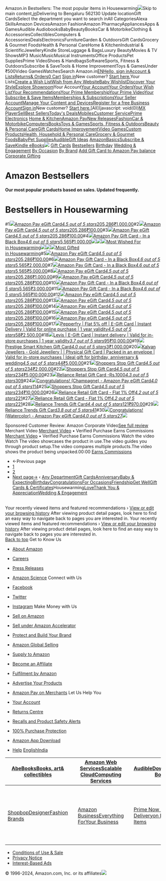 Amazon.in Bestsellers: The most popular items in Housewarming![](https://m.media-amazon.com/images/G/31/gno/sprites/nav-sprite-global-1x-reorg-privacy._CB541718031_.png)Skip to main content[.in](/ref=nav_logo)Delivering to Bengaluru 562130  Update locationGift CardsSelect the department you want to search inAll CategoriesAlexa SkillsAmazon DevicesAmazon FashionAmazon PharmacyAppliancesApps & GamesAudible AudiobooksBabyBeautyBooksCar & MotorbikeClothing & AccessoriesCollectiblesComputers & AccessoriesDealsElectronicsFurnitureGarden & OutdoorsGift CardsGrocery & Gourmet FoodsHealth & Personal CareHome & KitchenIndustrial & ScientificJewelleryKindle StoreLuggage & BagsLuxury BeautyMovies & TV ShowsMP3 MusicMusicMusical InstrumentsOffice ProductsPet SuppliesPrime VideoShoes & HandbagsSoftwareSports, Fitness & OutdoorsSubscribe & SaveTools & Home ImprovementToys & GamesUnder ₹500Video GamesWatchesSearch Amazon.in[EN](/customer-preferences/edit?ie=UTF8&preferencesReturnUrl=%2Fgp%2Fbestsellers%2Fgift-cards%2F92070982031%2Fref%3Dzg_bs_nav_gift-cards_1&ref_=topnav_lang)[Hello, sign inAccount & Lists](https://www.amazon.in/ap/signin?openid.pape.max_auth_age=0&openid.return_to=https%3A%2F%2Fwww.amazon.in%2Fgp%2Fbestsellers%2Fgift-cards%2F92070982031%2Fref%3Dnav_ya_signin&openid.identity=http%3A%2F%2Fspecs.openid.net%2Fauth%2F2.0%2Fidentifier_select&openid.assoc_handle=inflex&openid.mode=checkid_setup&openid.claimed_id=http%3A%2F%2Fspecs.openid.net%2Fauth%2F2.0%2Fidentifier_select&openid.ns=http%3A%2F%2Fspecs.openid.net%2Fauth%2F2.0)[Returns& Orders](/gp/css/order-history?ref_=nav_orders_first)[0 Cart](/gp/cart/view.html?ref_=nav_cart) [Sign in](https://www.amazon.in/ap/signin?openid.pape.max_auth_age=0&openid.return_to=https%3A%2F%2Fwww.amazon.in%2Fgp%2Fbestsellers%2Fgift-cards%2F92070982031%2Fref%3Dnav_signin&openid.identity=http%3A%2F%2Fspecs.openid.net%2Fauth%2F2.0%2Fidentifier_select&openid.assoc_handle=inflex&openid.mode=checkid_setup&openid.claimed_id=http%3A%2F%2Fspecs.openid.net%2Fauth%2F2.0%2Fidentifier_select&openid.ns=http%3A%2F%2Fspecs.openid.net%2Fauth%2F2.0)New customer? [Start here.](https://www.amazon.in/ap/register?openid.pape.max_auth_age=0&openid.return_to=https%3A%2F%2Fwww.amazon.in%2Fgp%2Fbestsellers%2Fgift-cards%2F92070982031%2Fref%3Dzg_bs_nav_gift-cards_1%2F%3Fie%3DUTF8%26ref_%3Dnav_newcust&openid.identity=http%3A%2F%2Fspecs.openid.net%2Fauth%2F2.0%2Fidentifier_select&openid.assoc_handle=inflex&openid.mode=checkid_setup&openid.claimed_id=http%3A%2F%2Fspecs.openid.net%2Fauth%2F2.0%2Fidentifier_select&openid.ns=http%3A%2F%2Fspecs.openid.net%2Fauth%2F2.0)Your Lists[Create a Wish List](/hz/wishlist/ls?triggerElementID=createList&ref_=nav_ListFlyout_navFlyout_createList_lv_redirect)[Wish from Any Website](/wishlist/universal?ref_=nav_ListFlyout_gno_listpop_uwl)[Baby Wishlist](/baby-reg/homepage?ref_=nav_ListFlyout_gno_listpop_br)[Discover Your Style](/discover/?ref_=nav_ListFlyout_sbl)[Explore Showroom](/showroom?ref_=nav_ListFlyout_srm_your_desk_wl_in)Your Account[Your Account](/gp/css/homepage.html?ref_=nav_AccountFlyout_ya)[Your Orders](/gp/css/order-history?ref_=nav_AccountFlyout_orders)[Your Wish List](/hz/wishlist/ls?requiresSignIn=1&ref_=nav_AccountFlyout_wl)[Your Recommendations](/gp/yourstore?ref_=nav_AccountFlyout_recs)[Your Prime Membership](/gp/primecentral?ref_=nav_AccountFlyout_prime)[Your Prime Video](/gp/redirect.html?location=https%3A%2F%2Fwww.primevideo.com%2F%3Fref_%3D_apv&source=nav_linktree&token=13D4F90D28CD96790B94E6091246BB1B2AE9FA05)[Your Subscribe & Save Items](/auto-deliveries?ref_=nav_AccountFlyout_sns)[Memberships & Subscriptions](/hz5/yourmembershipsandsubscriptions?ref_=nav_AccountFlyout_digital_subscriptions)[Your Seller Account](/b/?node=2838698031&ld=AZINSOAYAFlyout&ref_=nav_AccountFlyout_sell)[Manage Your Content and Devices](/hz/mycd/myx?pageType=content&ref_=nav_AccountFlyout_myk)[Register for a free Business Account](https://www.amazon.in/business/register/org/landing?ref_=nav_ya_flyout_b2b_reg_bottom_create)[Sign in](https://www.amazon.in/ap/signin?openid.pape.max_auth_age=0&openid.return_to=https%3A%2F%2Fwww.amazon.in%2Fgp%2Fbestsellers%2Fgift-cards%2F92070982031%2Fref%3Dnav_custrec_signin&openid.identity=http%3A%2F%2Fspecs.openid.net%2Fauth%2F2.0%2Fidentifier_select&openid.assoc_handle=inflex&openid.mode=checkid_setup&openid.claimed_id=http%3A%2F%2Fspecs.openid.net%2Fauth%2F2.0%2Fidentifier_select&openid.ns=http%3A%2F%2Fspecs.openid.net%2Fauth%2F2.0)New customer? [Start here.](https://www.amazon.in/ap/register?openid.pape.max_auth_age=0&openid.return_to=https%3A%2F%2Fwww.amazon.in%2Fgp%2Fbestsellers%2Fgift-cards%2F92070982031%2Fref%3Dzg_bs_nav_gift-cards_1%2F%3Fie%3DUTF8%26ref_%3Dnav_custrec_newcust&openid.identity=http%3A%2F%2Fspecs.openid.net%2Fauth%2F2.0%2Fidentifier_select&openid.assoc_handle=inflex&openid.mode=checkid_setup&openid.claimed_id=http%3A%2F%2Fspecs.openid.net%2Fauth%2F2.0%2Fidentifier_select&openid.ns=http%3A%2F%2Fspecs.openid.net%2Fauth%2F2.0)[All](javascript: void(0))[MX Player](/minitv?ref_=nav_avod_desktop_topnav)[Sell](/b/32702023031?node=32702023031&ld=AZINSOANavDesktop_T3&ref_=nav_cs_sell_T3)[Best Sellers](/gp/bestsellers/?ref_=nav_cs_bestsellers)[Today's Deals](/deals?ref_=nav_cs_gb)[Mobiles](/mobile-phones/b/?ie=UTF8&node=1389401031&ref_=nav_cs_mobiles)[Customer Service](/gp/help/customer/display.html?nodeId=200507590&ref_=nav_cs_help)[Prime](/prime?ref_=nav_cs_primelink_nonmember) [Electronics](/electronics/b/?ie=UTF8&node=976419031&ref_=nav_cs_electronics) [Home & Kitchen](/Home-Kitchen/b/?ie=UTF8&node=976442031&ref_=nav_cs_home)[Amazon Pay](/gp/sva/dashboard?ref_=nav_cs_apay)[New Releases](/gp/new-releases/?ref_=nav_cs_newreleases)[Fashion](/gp/browse.html?node=6648217031&ref_=nav_cs_fashion)[Car & Motorbike](/Car-Motorbike-Store/b/?ie=UTF8&node=4772060031&ref_=nav_cs_automotive)[Computers](/computers-and-accessories/b/?ie=UTF8&node=976392031&ref_=nav_cs_pc)[Books](/Books/b/?ie=UTF8&node=976389031&ref_=nav_cs_books)[Toys & Games](/Toys-Games/b/?ie=UTF8&node=1350380031&ref_=nav_cs_toys)[Sports, Fitness & Outdoors](/Sports/b/?ie=UTF8&node=1984443031&ref_=nav_cs_sports)[Beauty & Personal Care](/beauty/b/?ie=UTF8&node=1355016031&ref_=nav_cs_beauty)[Gift Cards](/gift-card-store/b/?ie=UTF8&node=3704982031&ref_=nav_cs_gc)[Home Improvement](/Home-Improvement/b/?ie=UTF8&node=4286640031&ref_=nav_cs_hi)[Video Games](/video-games/b/?ie=UTF8&node=976460031&ref_=nav_cs_video_games)[Custom Products](/Amazon-Custom/b/?ie=UTF8&node=32615889031&ref_=nav_cs_custom)[Health, Household & Personal Care](/health-and-personal-care/b/?ie=UTF8&node=1350384031&ref_=nav_cs_hpc)[Grocery & Gourmet Foods](/Gourmet-Specialty-Foods/b/?ie=UTF8&node=2454178031&ref_=nav_cs_grocery)[Baby](/Baby/b/?ie=UTF8&node=1571274031&ref_=nav_cs_baby)[Pet Supplies](/Pet-Supplies/b/?ie=UTF8&node=2454181031&ref_=nav_cs_pets)[Audible](/Audible-Books-and-Originals/b/?ie=UTF8&node=17941593031&ref_=nav_cs_audible)[Gift Ideas](/gcx/-/gfhz/?ref_=nav_cs_giftfinder) [AmazonBasics](/b/?node=6637738031&ref_=nav_cs_amazonbasics)[Subscribe & Save](/auto-deliveries/landing?ref_=nav_cs_sns)[Kindle eBooks](/Kindle-eBooks/b/?ie=UTF8&node=1634753031&ref_=nav_cs_kindle_books)[![](https://m.media-amazon.com/images/G/31/AmazonVideo/2021/X-site/SingleTitle/DEC2024/BeastGamesS1/400x39-SWM-NP._CB538020858_.jpg)](/gp/video/ssoredirect/?ie=UTF8&pvp=%2F%3Fref_%3Ddvm_crs_in_s_gw_swm_dk_np_beastgme&ref_=nav_swm_dvm_crs_in_s_gw_swm_dk_np_beastgme&pf_rd_p=f15865ac-581e-4a3c-8def-4eeb135a8249&pf_rd_s=nav-sitewide-msg&pf_rd_t=4201&pf_rd_i=navbar-4201&pf_rd_m=A21TJRUUN4KGV&pf_rd_r=W41K049CVGVV9CYX8EKS) [Gift Cards](/gift-card-store/b/?ie=UTF8&node=3704982031&ref_=topnav_storetab_gc_subnav_mainstore)  [Bestsellers](/gp/bestsellers/gift-cards/?ie=UTF8&ref_=sv_gc_subnav_mainstore_1)  [Birthday](/Birthday--Gift-Cards/b/?ie=UTF8&node=4489193031&ref_=sv_gc_subnav_mainstore_2)  [Wedding & Engagement](/Wedding-Engagement-Gift-Cards/b/?ie=UTF8&node=4489235031&ref_=sv_gc_subnav_mainstore_3)  [By Occasion](/Gift-Cards-Vouchers-All-Occasions/b/?ie=UTF8&node=4489188031&ref_=sv_gc_subnav_mainstore_4)  [By Brand](/b/?ie=UTF8&node=6681889031&ref_=sv_gc_subnav_mainstore_5)  [Add Gift Card to Amazon Pay balance](/gp/css/gc/payment/?ie=UTF8&ref_=sv_gc_subnav_mainstore_6)  [Corporate Gifting](/Business-Gift-Cards-Vouchers/b/?ie=UTF8&node=5620879031&ref_=sv_gc_subnav_mainstore_7) 

Amazon Bestsellers
==================

#### Our most popular products based on sales. Updated frequently.

Bestsellers in Housewarming
===========================

#1[![](https://images-eu.ssl-images-amazon.com/images/I/41bP33iBpIL._AC_UL600_SR600,400_.jpg)](/Amazon-Grey-mail-Gift-Card/dp/B018TV9HIM/ref=zg_bs_g_92070982031_d_sccl_1/259-8524107-9250760?psc=1)[Amazon Pay eGift Card](/Amazon-Grey-mail-Gift-Card/dp/B018TV9HIM/ref=zg_bs_g_92070982031_d_sccl_1/259-8524107-9250760?psc=1)[*4.5 out of 5 stars*205,286](/product-reviews/B018TV9HIM/ref=zg_bs_g_92070982031_d_sccl_1_cr/259-8524107-9250760)[₹1,000.00](/Amazon-Grey-mail-Gift-Card/dp/B018TV9HIM/ref=zg_bs_g_92070982031_d_sccl_1/259-8524107-9250760?psc=1)#2[![](https://images-eu.ssl-images-amazon.com/images/I/41deWoUZvLL._AC_UL300_SR300,200_.jpg)](/Congratulations-mail-Amazon-Gift-Card/dp/B00JURCVA6/ref=zg_bs_g_92070982031_d_sccl_2/259-8524107-9250760?psc=1)[Amazon Pay eGift Card](/Congratulations-mail-Amazon-Gift-Card/dp/B00JURCVA6/ref=zg_bs_g_92070982031_d_sccl_2/259-8524107-9250760?psc=1)[*4.5 out of 5 stars*205,286](/product-reviews/B00JURCVA6/ref=zg_bs_g_92070982031_d_sccl_2_cr/259-8524107-9250760)[₹100.00](/Congratulations-mail-Amazon-Gift-Card/dp/B00JURCVA6/ref=zg_bs_g_92070982031_d_sccl_2/259-8524107-9250760?psc=1)#3[![](https://images-eu.ssl-images-amazon.com/images/I/51j9e3QNH6L._AC_UL600_SR600,400_.jpg)](/gift-all-Human-Gift-mail/dp/B018TV9GHY/ref=zg_bs_g_92070982031_d_sccl_3/259-8524107-9250760?psc=1)[Amazon Pay eGift Card](/gift-all-Human-Gift-mail/dp/B018TV9GHY/ref=zg_bs_g_92070982031_d_sccl_3/259-8524107-9250760?psc=1)[*4.5 out of 5 stars*205,286](/product-reviews/B018TV9GHY/ref=zg_bs_g_92070982031_d_sccl_3_cr/259-8524107-9250760)[₹100.00](/gift-all-Human-Gift-mail/dp/B018TV9GHY/ref=zg_bs_g_92070982031_d_sccl_3/259-8524107-9250760?psc=1)#4[![](https://images-eu.ssl-images-amazon.com/images/I/91HRn2DK7CL._AC_UL600_SR600,400_.jpg)](/Amazon-Pay-Black-Gift-Card/dp/B00PQ6Z02G/ref=zg_bs_g_92070982031_d_sccl_4/259-8524107-9250760?psc=1)[Amazon Pay Gift Card - In a Black Box](/Amazon-Pay-Black-Gift-Card/dp/B00PQ6Z02G/ref=zg_bs_g_92070982031_d_sccl_4/259-8524107-9250760?psc=1)[*4.6 out of 5 stars*5,565](/product-reviews/B00PQ6Z02G/ref=zg_bs_g_92070982031_d_sccl_4_cr/259-8524107-9250760)[₹1,000.00](/Amazon-Pay-Black-Gift-Card/dp/B00PQ6Z02G/ref=zg_bs_g_92070982031_d_sccl_4/259-8524107-9250760?psc=1)[![](https://m.media-amazon.com/images/I/41p3m8HWRnL.jpg)![](https://m.media-amazon.com/images/I/41p3m8HWRnL.jpg)![](https://m.media-amazon.com/images/I/41p3m8HWRnL.jpg)Most Wished For  
in Housewarming](/gp/most-wished-for/gift-cards/92070982031/ref=zg_bs_tab_t_gift-cards_mw)[![](https://m.media-amazon.com/images/I/41p3m8HWRnL.jpg)![](https://m.media-amazon.com/images/I/41p3m8HWRnL.jpg)![](https://m.media-amazon.com/images/I/41p3m8HWRnL.jpg)Most Gifted  
in Housewarming](/gp/most-gifted/gift-cards/92070982031/ref=zg_bs_tab_t_gift-cards_mg)#5[![](https://images-eu.ssl-images-amazon.com/images/I/51kcKpO0EtL._AC_UL300_SR300,200_.jpg)](/Congratulations-New-House-mail-Amazon/dp/B00JV2LYLM/ref=zg_bs_g_92070982031_d_sccl_5/259-8524107-9250760?psc=1)[Amazon Pay eGift Card](/Congratulations-New-House-mail-Amazon/dp/B00JV2LYLM/ref=zg_bs_g_92070982031_d_sccl_5/259-8524107-9250760?psc=1)[*4.5 out of 5 stars*205,286](/product-reviews/B00JV2LYLM/ref=zg_bs_g_92070982031_d_sccl_5_cr/259-8524107-9250760)[₹100.00](/Congratulations-New-House-mail-Amazon/dp/B00JV2LYLM/ref=zg_bs_g_92070982031_d_sccl_5/259-8524107-9250760?psc=1)#6[![](https://images-eu.ssl-images-amazon.com/images/I/91HRn2DK7CL._AC_UL600_SR600,400_.jpg)](/Amazon-Pay-Black-Gift-Card/dp/B00PQ6ZEC2/ref=zg_bs_g_92070982031_d_sccl_6/259-8524107-9250760?psc=1)[Amazon Pay Gift Card - In a Black Box](/Amazon-Pay-Black-Gift-Card/dp/B00PQ6ZEC2/ref=zg_bs_g_92070982031_d_sccl_6/259-8524107-9250760?psc=1)[*4.6 out of 5 stars*5,565](/product-reviews/B00PQ6ZEC2/ref=zg_bs_g_92070982031_d_sccl_6_cr/259-8524107-9250760)[₹2,000.00](/Amazon-Pay-Black-Gift-Card/dp/B00PQ6ZEC2/ref=zg_bs_g_92070982031_d_sccl_6/259-8524107-9250760?psc=1)#7[![](https://images-eu.ssl-images-amazon.com/images/I/91HRn2DK7CL._AC_UL600_SR600,400_.jpg)](/Amazon-Pay-Black-Gift-Card/dp/B00PQ6ZVMU/ref=zg_bs_g_92070982031_d_sccl_7/259-8524107-9250760?psc=1)[Amazon Pay Gift Card - In a Black Box](/Amazon-Pay-Black-Gift-Card/dp/B00PQ6ZVMU/ref=zg_bs_g_92070982031_d_sccl_7/259-8524107-9250760?psc=1)[*4.6 out of 5 stars*5,565](/product-reviews/B00PQ6ZVMU/ref=zg_bs_g_92070982031_d_sccl_7_cr/259-8524107-9250760)[₹5,000.00](/Amazon-Pay-Black-Gift-Card/dp/B00PQ6ZVMU/ref=zg_bs_g_92070982031_d_sccl_7/259-8524107-9250760?psc=1)#8[![](https://images-eu.ssl-images-amazon.com/images/I/414yy3pYP1L._AC_UL600_SR600,400_.jpg)](/Amazon-Orange-mail-Gift-Card/dp/B018TV95KW/ref=zg_bs_g_92070982031_d_sccl_8/259-8524107-9250760?psc=1)[Amazon Pay eGift Card](/Amazon-Orange-mail-Gift-Card/dp/B018TV95KW/ref=zg_bs_g_92070982031_d_sccl_8/259-8524107-9250760?psc=1)[*4.5 out of 5 stars*205,286](/product-reviews/B018TV95KW/ref=zg_bs_g_92070982031_d_sccl_8_cr/259-8524107-9250760)[₹1,000.00](/Amazon-Orange-mail-Gift-Card/dp/B018TV95KW/ref=zg_bs_g_92070982031_d_sccl_8/259-8524107-9250760?psc=1)#9[![](https://images-eu.ssl-images-amazon.com/images/I/41tCpGeyKLL._AC_UL300_SR300,200_.jpg)](/Click-Gift-mail-Amazon-Card/dp/B00K7YPQVC/ref=zg_bs_g_92070982031_d_sccl_9/259-8524107-9250760?psc=1)[Amazon Pay eGift Card](/Click-Gift-mail-Amazon-Card/dp/B00K7YPQVC/ref=zg_bs_g_92070982031_d_sccl_9/259-8524107-9250760?psc=1)[*4.5 out of 5 stars*205,286](/product-reviews/B00K7YPQVC/ref=zg_bs_g_92070982031_d_sccl_9_cr/259-8524107-9250760)[₹100.00](/Click-Gift-mail-Amazon-Card/dp/B00K7YPQVC/ref=zg_bs_g_92070982031_d_sccl_9/259-8524107-9250760?psc=1)#10[![](https://images-eu.ssl-images-amazon.com/images/I/91HRn2DK7CL._AC_UL600_SR600,400_.jpg)](/Amazon-Pay-Black-Gift-Card/dp/B00PQ6ZMGK/ref=zg_bs_g_92070982031_d_sccl_10/259-8524107-9250760?psc=1)[Amazon Pay Gift Card - In a Black Box](/Amazon-Pay-Black-Gift-Card/dp/B00PQ6ZMGK/ref=zg_bs_g_92070982031_d_sccl_10/259-8524107-9250760?psc=1)[*4.6 out of 5 stars*5,565](/product-reviews/B00PQ6ZMGK/ref=zg_bs_g_92070982031_d_sccl_10_cr/259-8524107-9250760)[₹3,000.00](/Amazon-Pay-Black-Gift-Card/dp/B00PQ6ZMGK/ref=zg_bs_g_92070982031_d_sccl_10/259-8524107-9250760?psc=1)#11[![](https://images-eu.ssl-images-amazon.com/images/I/91HRn2DK7CL._AC_UL600_SR600,400_.jpg)](/Amazon-Pay-Black-Gift-Card/dp/B00PQ70336/ref=zg_bs_g_92070982031_d_sccl_11/259-8524107-9250760?psc=1)[Amazon Pay Gift Card - In a Black Box](/Amazon-Pay-Black-Gift-Card/dp/B00PQ70336/ref=zg_bs_g_92070982031_d_sccl_11/259-8524107-9250760?psc=1)[*4.6 out of 5 stars*5,565](/product-reviews/B00PQ70336/ref=zg_bs_g_92070982031_d_sccl_11_cr/259-8524107-9250760)[₹10,000.00](/Amazon-Pay-Black-Gift-Card/dp/B00PQ70336/ref=zg_bs_g_92070982031_d_sccl_11/259-8524107-9250760?psc=1)#12[![](https://images-eu.ssl-images-amazon.com/images/I/61CBASQEBdL._AC_UL300_SR300,200_.jpg)](/Congratulations-Housewarming-mail-Amazon-Gift/dp/B00JURDNT4/ref=zg_bs_g_92070982031_d_sccl_12/259-8524107-9250760?psc=1)[Amazon Pay eGift Card](/Congratulations-Housewarming-mail-Amazon-Gift/dp/B00JURDNT4/ref=zg_bs_g_92070982031_d_sccl_12/259-8524107-9250760?psc=1)[*4.5 out of 5 stars*205,286](/product-reviews/B00JURDNT4/ref=zg_bs_g_92070982031_d_sccl_12_cr/259-8524107-9250760)[₹100.00](/Congratulations-Housewarming-mail-Amazon-Gift/dp/B00JURDNT4/ref=zg_bs_g_92070982031_d_sccl_12/259-8524107-9250760?psc=1)#13[![](https://images-eu.ssl-images-amazon.com/images/I/51hV3+XiwyL._AC_UL300_SR300,200_.jpg)](/Housewarming-Blessings-mail-Amazon-Gift/dp/B00K722MG6/ref=zg_bs_g_92070982031_d_sccl_13/259-8524107-9250760?psc=1)[Amazon Pay eGift Card](/Housewarming-Blessings-mail-Amazon-Gift/dp/B00K722MG6/ref=zg_bs_g_92070982031_d_sccl_13/259-8524107-9250760?psc=1)[*4.5 out of 5 stars*205,286](/product-reviews/B00K722MG6/ref=zg_bs_g_92070982031_d_sccl_13_cr/259-8524107-9250760)[₹100.00](/Housewarming-Blessings-mail-Amazon-Gift/dp/B00K722MG6/ref=zg_bs_g_92070982031_d_sccl_13/259-8524107-9250760?psc=1)#14[![](https://images-eu.ssl-images-amazon.com/images/I/41FU3mLbJ6L._AC_UL300_SR300,200_.jpg)](/Congratulations-Tiara-mail-Amazon-Gift/dp/B018TV9EXU/ref=zg_bs_g_92070982031_d_sccl_14/259-8524107-9250760?psc=1)[Amazon Pay eGift Card](/Congratulations-Tiara-mail-Amazon-Gift/dp/B018TV9EXU/ref=zg_bs_g_92070982031_d_sccl_14/259-8524107-9250760?psc=1)[*4.5 out of 5 stars*205,286](/product-reviews/B018TV9EXU/ref=zg_bs_g_92070982031_d_sccl_14_cr/259-8524107-9250760)[₹100.00](/Congratulations-Tiara-mail-Amazon-Gift/dp/B018TV9EXU/ref=zg_bs_g_92070982031_d_sccl_14/259-8524107-9250760?psc=1)#15[![](https://images-eu.ssl-images-amazon.com/images/I/41D0oyERtpL._AC_UL300_SR300,200_.jpg)](/Housewarming-Empty-Home-mail-Amazon/dp/B00K5ZP348/ref=zg_bs_g_92070982031_d_sccl_15/259-8524107-9250760?psc=1)[Amazon Pay eGift Card](/Housewarming-Empty-Home-mail-Amazon/dp/B00K5ZP348/ref=zg_bs_g_92070982031_d_sccl_15/259-8524107-9250760?psc=1)[*4.5 out of 5 stars*205,286](/product-reviews/B00K5ZP348/ref=zg_bs_g_92070982031_d_sccl_15_cr/259-8524107-9250760)[₹100.00](/Housewarming-Empty-Home-mail-Amazon/dp/B00K5ZP348/ref=zg_bs_g_92070982031_d_sccl_15/259-8524107-9250760?psc=1)#16[![](https://images-eu.ssl-images-amazon.com/images/I/41Vk+6n9QDL._AC_UL300_SR300,200_.jpg)](/Way-mail-Amazon-Gift-Card/dp/B018TV9HFK/ref=zg_bs_g_92070982031_d_sccl_16/259-8524107-9250760?psc=1)[Amazon Pay eGift Card](/Way-mail-Amazon-Gift-Card/dp/B018TV9HFK/ref=zg_bs_g_92070982031_d_sccl_16/259-8524107-9250760?psc=1)[*4.5 out of 5 stars*205,286](/product-reviews/B018TV9HFK/ref=zg_bs_g_92070982031_d_sccl_16_cr/259-8524107-9250760)[₹100.00](/Way-mail-Amazon-Gift-Card/dp/B018TV9HFK/ref=zg_bs_g_92070982031_d_sccl_16/259-8524107-9250760?psc=1)#17[![](https://images-eu.ssl-images-amazon.com/images/I/412TqKywwrL._AC_UL300_SR300,200_.jpg)](/Pepperfry-2_model-Digital-Voucher/dp/B07KZ13PVP/ref=zg_bs_g_92070982031_d_sccl_17/259-8524107-9250760?psc=1)[Pepperfry | Flat 5% off | E-Gift Card | Instant Delivery | Valid for online purchase | 1 year validity](/Pepperfry-2_model-Digital-Voucher/dp/B07KZ13PVP/ref=zg_bs_g_92070982031_d_sccl_17/259-8524107-9250760?psc=1)[*4.5 out of 5 stars*58](/product-reviews/B07KZ13PVP/ref=zg_bs_g_92070982031_d_sccl_17_cr/259-8524107-9250760)[₹2,500.00](/Pepperfry-2_model-Digital-Voucher/dp/B07KZ13PVP/ref=zg_bs_g_92070982031_d_sccl_17/259-8524107-9250760?psc=1)#18[![](https://images-eu.ssl-images-amazon.com/images/I/51zvTC8AldL._AC_UL300_SR300,200_.jpg)](/Levis-Gift-Card-Cashback-INR-2500/dp/B0186X93W8/ref=zg_bs_g_92070982031_d_sccl_18/259-8524107-9250760?psc=1)[Levis | E-Gift Card | Instant delivery | Valid for in-store purchases | 1 year validity](/Levis-Gift-Card-Cashback-INR-2500/dp/B0186X93W8/ref=zg_bs_g_92070982031_d_sccl_18/259-8524107-9250760?psc=1)[*3.7 out of 5 stars*95](/product-reviews/B0186X93W8/ref=zg_bs_g_92070982031_d_sccl_18_cr/259-8524107-9250760)[₹10,000.00](/Levis-Gift-Card-Cashback-INR-2500/dp/B0186X93W8/ref=zg_bs_g_92070982031_d_sccl_18/259-8524107-9250760?psc=1)#19[![](https://images-eu.ssl-images-amazon.com/images/I/41KhLSzkrbL._AC_UL300_SR300,200_.jpg)](/Prestige-Smart-Kitchen-Gift-Card/dp/B00MB2PB90/ref=zg_bs_g_92070982031_d_sccl_19/259-8524107-9250760?psc=1)[Prestige Smart Kitchen Gift Card](/Prestige-Smart-Kitchen-Gift-Card/dp/B00MB2PB90/ref=zg_bs_g_92070982031_d_sccl_19/259-8524107-9250760?psc=1)[*4.0 out of 5 stars*3](/product-reviews/B00MB2PB90/ref=zg_bs_g_92070982031_d_sccl_19_cr/259-8524107-9250760)[₹1,000.00](/Prestige-Smart-Kitchen-Gift-Card/dp/B00MB2PB90/ref=zg_bs_g_92070982031_d_sccl_19/259-8524107-9250760?psc=1)#20[![](https://images-eu.ssl-images-amazon.com/images/I/516oVZ+JULL._AC_UL300_SR300,200_.jpg)](/Kalyan-Gold-Jewellers-Gift-Voucher/dp/B07BV4PHV7/ref=zg_bs_g_92070982031_d_sccl_20/259-8524107-9250760?psc=1)[Kalyan Jewellers - Gold Jewellery | | Physical Gift Card | Packed in an envelope | Valid for in-store purchases | Ideal gift for birthday, anniversary & wedding](/Kalyan-Gold-Jewellers-Gift-Voucher/dp/B07BV4PHV7/ref=zg_bs_g_92070982031_d_sccl_20/259-8524107-9250760?psc=1)[*4.5 out of 5 stars*44](/product-reviews/B07BV4PHV7/ref=zg_bs_g_92070982031_d_sccl_20_cr/259-8524107-9250760)[₹5,000.00](/Kalyan-Gold-Jewellers-Gift-Voucher/dp/B07BV4PHV7/ref=zg_bs_g_92070982031_d_sccl_20/259-8524107-9250760?psc=1)#21[![](https://images-eu.ssl-images-amazon.com/images/I/41wDxYhEoWL._AC_UL300_SR300,200_.jpg)](/Shoppers-Stop-Gift-Card-Rs-2000/dp/B00MB3UGAS/ref=zg_bs_g_92070982031_d_sccl_21/259-8524107-9250760?psc=1)[Shoppers Stop Gift Card](/Shoppers-Stop-Gift-Card-Rs-2000/dp/B00MB3UGAS/ref=zg_bs_g_92070982031_d_sccl_21/259-8524107-9250760?psc=1)[*4.5 out of 5 stars*234](/product-reviews/B00MB3UGAS/ref=zg_bs_g_92070982031_d_sccl_21_cr/259-8524107-9250760)[₹2,000.00](/Shoppers-Stop-Gift-Card-Rs-2000/dp/B00MB3UGAS/ref=zg_bs_g_92070982031_d_sccl_21/259-8524107-9250760?psc=1)#22[![](https://images-eu.ssl-images-amazon.com/images/I/41wDxYhEoWL._AC_UL300_SR300,200_.jpg)](/Shoppers-Stop-Gift-Card-Rs-5000/dp/B00MB42BRI/ref=zg_bs_g_92070982031_d_sccl_22/259-8524107-9250760?psc=1)[Shoppers Stop Gift Card](/Shoppers-Stop-Gift-Card-Rs-5000/dp/B00MB42BRI/ref=zg_bs_g_92070982031_d_sccl_22/259-8524107-9250760?psc=1)[*4.5 out of 5 stars*234](/product-reviews/B00MB42BRI/ref=zg_bs_g_92070982031_d_sccl_22_cr/259-8524107-9250760)[₹5,000.00](/Shoppers-Stop-Gift-Card-Rs-5000/dp/B00MB42BRI/ref=zg_bs_g_92070982031_d_sccl_22/259-8524107-9250760?psc=1)#23[![](https://images-eu.ssl-images-amazon.com/images/I/31j3q2Ig5ML._AC_UL300_SR300,200_.jpg)](/Reliance-Retail-Gift-Card-Rs-1000/dp/B019ICA1QI/ref=zg_bs_g_92070982031_d_sccl_23/259-8524107-9250760?psc=1)[Reliance Retail Gift Card -Rs.1000](/Reliance-Retail-Gift-Card-Rs-1000/dp/B019ICA1QI/ref=zg_bs_g_92070982031_d_sccl_23/259-8524107-9250760?psc=1)[*4.3 out of 5 stars*309](/product-reviews/B019ICA1QI/ref=zg_bs_g_92070982031_d_sccl_23_cr/259-8524107-9250760)#24[![](https://images-eu.ssl-images-amazon.com/images/I/41eAc+8nqGL._AC_UL300_SR300,200_.jpg)](/Congratulations-Champagne-mail-Amazon-Gift/dp/B00JURCP3O/ref=zg_bs_g_92070982031_d_sccl_24/259-8524107-9250760?psc=1)[Congratulations! (Champagne) - Amazon Pay eGift Card](/Congratulations-Champagne-mail-Amazon-Gift/dp/B00JURCP3O/ref=zg_bs_g_92070982031_d_sccl_24/259-8524107-9250760?psc=1)[*4.0 out of 5 stars*114](/product-reviews/B00JURCP3O/ref=zg_bs_g_92070982031_d_sccl_24_cr/259-8524107-9250760)#25[![](https://images-eu.ssl-images-amazon.com/images/I/413TK1uwlIL._AC_UL300_SR300,200_.jpg)](/Shoppers-Stop-Gift-Card-Rs-10000/dp/B00O7PEO74/ref=zg_bs_g_92070982031_d_sccl_25/259-8524107-9250760?psc=1)[Shoppers Stop Gift Card](/Shoppers-Stop-Gift-Card-Rs-10000/dp/B00O7PEO74/ref=zg_bs_g_92070982031_d_sccl_25/259-8524107-9250760?psc=1)[*4.5 out of 5 stars*234](/product-reviews/B00O7PEO74/ref=zg_bs_g_92070982031_d_sccl_25_cr/259-8524107-9250760)[₹10,000.00](/Shoppers-Stop-Gift-Card-Rs-10000/dp/B00O7PEO74/ref=zg_bs_g_92070982031_d_sccl_25/259-8524107-9250760?psc=1)#26[![](https://images-eu.ssl-images-amazon.com/images/I/31j3q2Ig5ML._AC_UL300_SR300,200_.jpg)](/Reliance-Retail-Gift-Card-Rs-3000/dp/B019ICA0AA/ref=zg_bs_g_92070982031_d_sccl_26/259-8524107-9250760?psc=1)[Reliance Retail Gift Card - Flat 1% Off](/Reliance-Retail-Gift-Card-Rs-3000/dp/B019ICA0AA/ref=zg_bs_g_92070982031_d_sccl_26/259-8524107-9250760?psc=1)[*4.2 out of 5 stars*221](/product-reviews/B019ICA0AA/ref=zg_bs_g_92070982031_d_sccl_26_cr/259-8524107-9250760)#27[![](https://images-eu.ssl-images-amazon.com/images/I/31j3q2Ig5ML._AC_UL300_SR300,200_.jpg)](/Reliance-Retail-Gift-Card-Rs-5000/dp/B019IC9YYI/ref=zg_bs_g_92070982031_d_sccl_27/259-8524107-9250760?psc=1)[Reliance Retail Gift Card - Flat 1% Off](/Reliance-Retail-Gift-Card-Rs-5000/dp/B019IC9YYI/ref=zg_bs_g_92070982031_d_sccl_27/259-8524107-9250760?psc=1)[*4.2 out of 5 stars*221](/product-reviews/B019IC9YYI/ref=zg_bs_g_92070982031_d_sccl_27_cr/259-8524107-9250760)#28[![](https://images-eu.ssl-images-amazon.com/images/I/41HXNSNOSfL._AC_UL300_SR300,200_.jpg)](/Reliance-Trends-Gift-Card-Rs-1000/dp/B019IC9UCO/ref=zg_bs_g_92070982031_d_sccl_28/259-8524107-9250760?psc=1)[Reliance Trends Gift Card](/Reliance-Trends-Gift-Card-Rs-1000/dp/B019IC9UCO/ref=zg_bs_g_92070982031_d_sccl_28/259-8524107-9250760?psc=1)[*4.4 out of 5 stars*121](/product-reviews/B019IC9UCO/ref=zg_bs_g_92070982031_d_sccl_28_cr/259-8524107-9250760)[₹970.00](/Reliance-Trends-Gift-Card-Rs-1000/dp/B019IC9UCO/ref=zg_bs_g_92070982031_d_sccl_28/259-8524107-9250760?psc=1)#29[![](https://images-eu.ssl-images-amazon.com/images/I/41HXNSNOSfL._AC_UL300_SR300,200_.jpg)](/Reliance-Trends-Gift-Card-Rs-3000/dp/B019ICD65Q/ref=zg_bs_g_92070982031_d_sccl_29/259-8524107-9250760?psc=1)[Reliance Trends Gift Card](/Reliance-Trends-Gift-Card-Rs-3000/dp/B019ICD65Q/ref=zg_bs_g_92070982031_d_sccl_29/259-8524107-9250760?psc=1)[*3.8 out of 5 stars*41](/product-reviews/B019ICD65Q/ref=zg_bs_g_92070982031_d_sccl_29_cr/259-8524107-9250760)#30[![](https://images-eu.ssl-images-amazon.com/images/I/418CF2A-21L._AC_UL300_SR300,200_.jpg)](/Congratulations-Watercolor-mail-Amazon-Gift/dp/B018TV9DY0/ref=zg_bs_g_92070982031_d_sccl_30/259-8524107-9250760?psc=1)[Congratulations! (Watercolor) - Amazon Pay eGift Card](/Congratulations-Watercolor-mail-Amazon-Gift/dp/B018TV9DY0/ref=zg_bs_g_92070982031_d_sccl_30/259-8524107-9250760?psc=1)[*4.0 out of 5 stars*27](/product-reviews/B018TV9DY0/ref=zg_bs_g_92070982031_d_sccl_30_cr/259-8524107-9250760)![](https://m.media-amazon.com/images/G/01/vse/Discovery/action-icons/close2x.png)


 Sponsored  Customer Review: Amazon Corporate Video[See full review](#) Merchant Video  [Merchant Video](#)  •  Verified Purchase  Earns Commissions  [Merchant Video](#)  •  Verified Purchase  Earns Commissions Watch the video Watch The video showcases the product in use.The video guides you through product setup.The video compares multiple products.The video shows the product being unpacked.00:00 [Earns Commissions](/shop/info) 

* ←Previous page
* [1](/gp/bestsellers/gift-cards/92070982031/ref=zg_bs_pg_1_gift-cards?ie=UTF8&pg=1)
* [2](/gp/bestsellers/gift-cards/92070982031/ref=zg_bs_pg_2_gift-cards?ie=UTF8&pg=2)
* [Next page→](/gp/bestsellers/gift-cards/92070982031/ref=zg_bs_pg_2_gift-cards?ie=UTF8&pg=2)
‹ [Any Department](/gp/bestsellers/ref=zg_bs_unv_gift-cards_0_92070982031_3)[Gift Cards](/gp/bestsellers/gift-cards/ref=zg_bs_unv_gift-cards_1_92070982031_2)[Anniversary](/gp/bestsellers/gift-cards/92070986031/ref=zg_bs_nav_gift-cards_1_92070982031)[Baby & Expecting](/gp/bestsellers/gift-cards/92070988031/ref=zg_bs_nav_gift-cards_1_92070982031)[Birthday](/gp/bestsellers/gift-cards/92070984031/ref=zg_bs_nav_gift-cards_1_92070982031)[Congratulations](/gp/bestsellers/gift-cards/92070987031/ref=zg_bs_nav_gift-cards_1_92070982031)[For Occasions](/gp/bestsellers/gift-cards/92070989031/ref=zg_bs_nav_gift-cards_1_92070982031)[Friendship](/gp/bestsellers/gift-cards/92070985031/ref=zg_bs_nav_gift-cards_1_92070982031)[Get Well](/gp/bestsellers/gift-cards/92070981031/ref=zg_bs_nav_gift-cards_1_92070982031)[Gift Cards & Certificates](/gp/bestsellers/gift-cards/4048867031/ref=zg_bs_nav_gift-cards_1_92070982031)Housewarming[Love](/gp/bestsellers/gift-cards/92070980031/ref=zg_bs_nav_gift-cards_1_92070982031)[Thank You & Appreciation](/gp/bestsellers/gift-cards/92070979031/ref=zg_bs_nav_gift-cards_1_92070982031)[Wedding & Engagement](/gp/bestsellers/gift-cards/92070983031/ref=zg_bs_nav_gift-cards_1_92070982031)  

|  |
| --- |

 Your recently viewed items and featured recommendations  ›  [View or edit your browsing history](/gp/history)  After viewing product detail pages, look here to find an easy way to navigate back to pages you are interested in.  Your recently viewed items and featured recommendations  ›  [View or edit your browsing history](/gp/history)  After viewing product detail pages, look here to find an easy way to navigate back to pages you are interested in.   
 [Back to top](javascript:void(0)) Get to Know Us

* [About Amazon](https://www.aboutamazon.in/?utm_source=gateway&utm_medium=footer)
* [Careers](https://amazon.jobs)
* [Press Releases](https://press.aboutamazon.in/?utm_source=gateway&utm_medium=footer)
* [Amazon Science](https://www.amazon.science)
Connect with Us

* [Facebook](https://www.amazon.in/gp/redirect.html/ref=footer_fb?location=http://www.facebook.com/AmazonIN&token=2075D5EAC7BB214089728E2183FD391706D41E94&6)
* [Twitter](https://www.amazon.in/gp/redirect.html/ref=footer_twitter?location=http://twitter.com/AmazonIN&token=A309DFBFCB1E37A808FF531934855DC817F130B6&6)
* [Instagram](https://www.amazon.in/gp/redirect.html?location=https://www.instagram.com/amazondotin&token=264882C912E9D005CB1D9B61F12E125D5DF9BFC7&source=standards)
Make Money with Us

* [Sell on Amazon](/b/?node=2838698031&ld=AZINSOANavDesktopFooter_C&ref_=nav_footer_sell_C)
* [Sell under Amazon Accelerator](https://accelerator.amazon.in/?ref_=map_1_b2b_GW_FT)
* [Protect and Build Your Brand](https://brandservices.amazon.in/?ref=AOINABRLGNRFOOT&ld=AOINABRLGNRFOOT)
* [Amazon Global Selling](https://sell.amazon.in/grow-your-business/amazon-global-selling.html?ld=AZIN_Footer_V1&ref=AZIN_Footer_V1)
* [Supply to Amazon](https://supply.amazon.com/?ref_=footer_sta&lang=en-IN)
* [Become an Affiliate](https://affiliate-program.amazon.in/?utm_campaign=assocshowcase&utm_medium=footer&utm_source=GW&ref_=footer_assoc)
* [Fulfilment by Amazon](https://services.amazon.in/services/fulfilment-by-amazon/benefits.html/ref=az_footer_fba?ld=AWRGINFBAfooter)
* [Advertise Your Products](https://advertising.amazon.in/?ref=Amz.in)
* [Amazon Pay on Merchants](https://www.amazonpay.in/merchant)
Let Us Help You

* [Your Account](/gp/css/homepage.html?ref_=footer_ya)
* [Returns Centre](/gp/css/returns/homepage.html?ref_=footer_hy_f_4)
* [Recalls and Product Safety Alerts](https://www.amazon.in/your-product-safety-alerts?ref_=footer_bsx_ypsa)
* [100% Purchase Protection](/gp/help/customer/display.html?nodeId=201083470&ref_=footer_swc)
* [Amazon App Download](/gp/browse.html?node=6967393031&ref_=footer_mobapp)
* [Help](/gp/help/customer/display.html?nodeId=200507590&ref_=footer_gw_m_b_he)
[English](/customer-preferences/edit?ie=UTF8&preferencesReturnUrl=%2Fgp%2Fbestsellers%2Fgift-cards%2F92070982031%2Fref%3Dzg_bs_nav_gift-cards_1&ref_=footer_lang)[India](/customer-preferences/country?ie=UTF8&preferencesReturnUrl=%2Fgp%2Fbestsellers%2Fgift-cards%2F92070982031%2Fref%3Dzg_bs_nav_gift-cards_1&ref_=footer_icp_cp)

| [AbeBooksBooks, art& collectibles](https://www.abebooks.com/) |  | [Amazon Web ServicesScalable CloudComputing Services](https://aws.amazon.com/what-is-cloud-computing/?sc_channel=EL&sc_campaign=IN_amazonfooter) |  | [AudibleDownloadAudio Books](https://www.audible.in/) |  | [IMDbMovies, TV& Celebrities](https://www.imdb.com/) |
| --- | --- | --- | --- | --- | --- | --- |
|  |
| [ShopbopDesignerFashion Brands](https://www.shopbop.com/) |  | [Amazon BusinessEverything ForYour Business](/business?ref=footer_aingw) |  | [Prime Now 2-Hour Deliveryon Everyday Items](/now?ref=footer_amznow) |  | [Amazon Prime Music100 million songs, ad-freeOver 15 million podcast episodes](/music/prime?ref=footer_apm) |

* [Conditions of Use & Sale](/gp/help/customer/display.html?nodeId=200545940&ref_=footer_cou)
* [Privacy Notice](/gp/help/customer/display.html?nodeId=200534380&ref_=footer_privacy)
* [Interest-Based Ads](/gp/help/customer/display.html?nodeId=202075050&ref_=footer_iba)

© 1996-2024, Amazon.com, Inc. or its affiliates![](//fls-eu.amazon.in/1/batch/1/OP/A21TJRUUN4KGV:259-8524107-9250760:W41K049CVGVV9CYX8EKS$uedata=s:%2Frd%2Fuedata%3Fnoscript%26id%3DW41K049CVGVV9CYX8EKS:0)